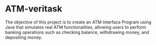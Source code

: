 # ATM-veritask
The objective of this project is to create an ATM Interface Program using Java that simulates real ATM functionalities, allowing users to perform banking operations such as checking balance, withdrawing money, and depositing money. 
